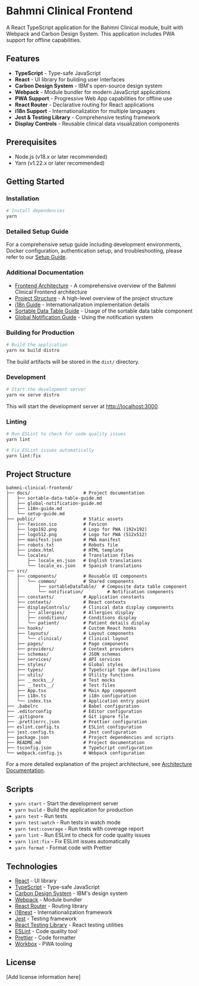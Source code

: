 # Bahmni Clinical Frontend

A React TypeScript application for the Bahmni Clinical module, built with Webpack and Carbon Design System. This application includes PWA support for offline capabilities.

## Features

- **TypeScript** - Type-safe JavaScript
- **React** - UI library for building user interfaces
- **Carbon Design System** - IBM's open-source design system
- **Webpack** - Module bundler for modern JavaScript applications
- **PWA Support** - Progressive Web App capabilities for offline use
- **React Router** - Declarative routing for React applications
- **i18n Support** - Internationalization for multiple languages
- **Jest & Testing Library** - Comprehensive testing framework
- **Display Controls** - Reusable clinical data visualization components

## Prerequisites

- Node.js (v18.x or later recommended)
- Yarn (v1.22.x or later recommended)

## Getting Started

### Installation

```bash
# Install dependencies
yarn
```

### Detailed Setup Guide

For a comprehensive setup guide including development environments, Docker configuration, authentication setup, and troubleshooting, please refer to our [Setup Guide](docs/setup-guide.md).

### Additional Documentation

- [Frontend Architecture](docs/architecture.md) - A comprehensive overview of the Bahmni Clinical Frontend architecture
- [Project Structure](docs/project-structure.md) - A high-level overview of the project structure
- [i18n Guide](docs/i18n-guide.md) - Internationalization implementation details
- [Sortable Data Table Guide](docs/sortable-data-table-guide.md) - Usage of the sortable data table component
- [Global Notification Guide](docs/global-notification-guide.md) - Using the notification system

### Building for Production

```bash
# Build the application
yarn nx build distro
```

The build artifacts will be stored in the `dist/` directory.

### Development

```bash
# Start the development server
yarn nx serve distro
```

This will start the development server at [http://localhost:3000](http://localhost:3000).

### Linting

```bash
# Run ESLint to check for code quality issues
yarn lint

# Fix ESLint issues automatically
yarn lint:fix
```

## Project Structure

```text
bahmni-clinical-frontend/
├── docs/                    # Project documentation
│   ├── sortable-data-table-guide.md
│   ├── global-notification-guide.md
│   ├── i18n-guide.md
│   └── setup-guide.md
├── public/                  # Static assets
│   ├── favicon.ico          # Favicon
│   ├── logo192.png          # Logo for PWA (192x192)
│   ├── logo512.png          # Logo for PWA (512x512)
│   ├── manifest.json        # PWA manifest
│   ├── robots.txt           # Robots file
│   ├── index.html           # HTML template
│   └── locales/             # Translation files
│       ├── locale_en.json   # English translations
│       └── locale_es.json   # Spanish translations
├── src/
│   ├── components/          # Reusable UI components
│   │   └── common/          # Shared components
│   │       ├── sortableDataTable/  # Composite data table component
│   │       └── notification/         # Notification components
│   ├── constants/           # Application constants
│   ├── contexts/            # React contexts
│   ├── displayControls/     # Clinical data display components
│   │   ├── allergies/       # Allergies display
│   │   ├── conditions/      # Conditions display
│   │   └── patient/         # Patient details display
│   ├── hooks/               # Custom React hooks
│   ├── layouts/             # Layout components
│   │   └── clinical/        # Clinical layout
│   ├── pages/               # Page components
│   ├── providers/           # Context providers
│   ├── schemas/             # JSON schemas
│   ├── services/            # API services
│   ├── styles/              # Global styles
│   ├── types/               # TypeScript type definitions
│   ├── utils/               # Utility functions
│   ├── __mocks__/           # Test mocks
│   ├── __tests__/           # Test files
│   ├── App.tsx              # Main App component
│   ├── i18n.ts              # i18n configuration
│   └── index.tsx            # Application entry point
├── .babelrc                 # Babel configuration
├── .editorconfig            # Editor configuration
├── .gitignore               # Git ignore file
├── .prettierrc.json         # Prettier configuration
├── eslint.config.ts         # ESLint configuration
├── jest.config.ts           # Jest configuration
├── package.json             # Project dependencies and scripts
├── README.md                # Project documentation
├── tsconfig.json            # TypeScript configuration
└── webpack.config.js        # Webpack configuration
```

For a more detailed explanation of the project architecture, see [Architecture Documentation](docs/architecture.md).

## Scripts

- `yarn start` - Start the development server
- `yarn build` - Build the application for production
- `yarn test` - Run tests
- `yarn test:watch` - Run tests in watch mode
- `yarn test:coverage` - Run tests with coverage report
- `yarn lint` - Run ESLint to check for code quality issues
- `yarn lint:fix` - Fix ESLint issues automatically
- `yarn format` - Format code with Prettier

## Technologies

- [React](https://react.dev/) - UI library
- [TypeScript](https://www.typescriptlang.org/) - Type-safe JavaScript
- [Carbon Design System](https://carbondesignsystem.com/) - IBM's design system
- [Webpack](https://webpack.js.org/) - Module bundler
- [React Router](https://reactrouter.com/) - Routing library
- [i18next](https://www.i18next.com/) - Internationalization framework
- [Jest](https://jestjs.io/) - Testing framework
- [React Testing Library](https://testing-library.com/docs/react-testing-library/intro/) - React testing utilities
- [ESLint](https://eslint.org/) - Code quality tool
- [Prettier](https://prettier.io/) - Code formatter
- [Workbox](https://developers.google.com/web/tools/workbox) - PWA tooling

## License

[Add license information here]
